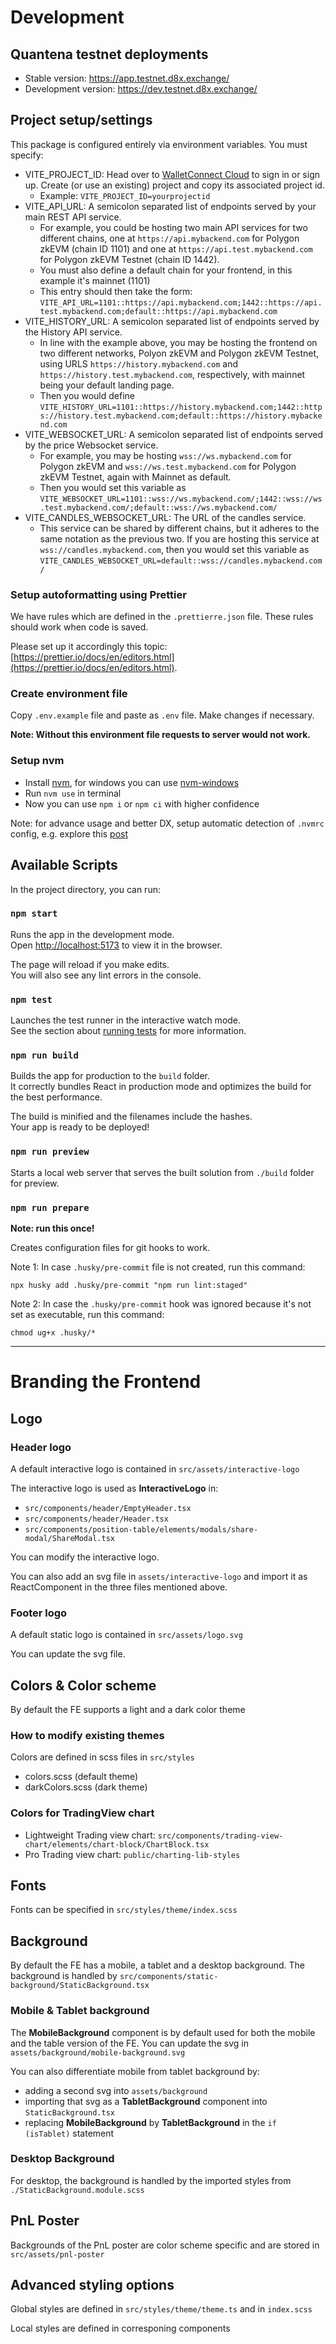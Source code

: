 # Development

## Quantena testnet deployments

- Stable version: https://app.testnet.d8x.exchange/
- Development version: https://dev.testnet.d8x.exchange/

## Project setup/settings

This package is configured entirely via environment variables. You must specify:

- VITE_PROJECT_ID: Head over to [WalletConnect Cloud](https://cloud.walletconnect.com/) to sign in or sign up. Create (or use an existing) project and copy its associated project id.
  - Example:
    `VITE_PROJECT_ID=yourprojectid`
- VITE_API_URL: A semicolon separated list of endpoints served by your main REST API service.
  - For example, you could be hosting two main API services for two different chains, one at `https://api.mybackend.com` for Polygon zkEVM (chain ID 1101) and one at `https://api.test.mybackend.com` for Polygon zkEVM Testnet (chain ID 1442).
  - You must also define a default chain for your frontend, in this example it's mainnet (1101)
  - This entry should then take the form:
    `VITE_API_URL=1101::https://api.mybackend.com;1442::https://api.test.mybackend.com;default::https://api.mybackend.com`
- VITE_HISTORY_URL: A semicolon separated list of endpoints served by the History API service.
  - In line with the example above, you may be hosting the frontend on two different networks, Polyon zkEVM and Polygon zkEVM Testnet, using URLS `https://history.mybackend.com` and `https://history.test.mybackend.com`, respectively, with mainnet being your default landing page.
  - Then you would define
    `VITE_HISTORY_URL=1101::https://history.mybackend.com;1442::https://history.test.mybackend.com;default::https://history.mybackend.com`
- VITE_WEBSOCKET_URL: A semicolon separated list of endpoints served by the price Websocket service.
  - For example, you may be hosting `wss://ws.mybackend.com` for Polygon zkEVM and `wss://ws.test.mybackend.com` for Polygon zkEVM Testnet, again with Mainnet as default.
  - Then you would set this variable as
    `VITE_WEBSOCKET_URL=1101::wss://ws.mybackend.com/;1442::wss://ws.test.mybackend.com/;default::wss://ws.mybackend.com/`
- VITE_CANDLES_WEBSOCKET_URL: The URL of the candles service.
  - This service can be shared by different chains, but it adheres to the same notation as the previous two. If you are hosting this service at `wss://candles.mybackend.com`, then you would set this variable as
    `VITE_CANDLES_WEBSOCKET_URL=default::wss://candles.mybackend.com/`

### Setup autoformatting using Prettier

We have rules which are defined in the `.prettierre.json` file. These rules should work when code is saved.

Please set up it accordingly this topic: [https://prettier.io/docs/en/editors.html](https://prettier.io/docs/en/editors.html).

### Create environment file

Copy `.env.example` file and paste as `.env` file. Make changes if necessary.

**Note: Without this environment file requests to server would not work.**

### Setup nvm

- Install [nvm](https://github.com/nvm-sh/nvm), for windows you can use [nvm-windows](https://github.com/coreybutler/nvm-windows)
- Run `nvm use` in terminal
- Now you can use `npm i` or `npm ci` with higher confidence

Note: for advance usage and better DX, setup automatic detection of `.nvmrc` config,
e.g. explore this [post](https://stackoverflow.com/questions/23556330/run-nvm-use-automatically-every-time-theres-a-nvmrc-file-on-the-directory)

## Available Scripts

In the project directory, you can run:

### `npm start`

Runs the app in the development mode.\
Open [http://localhost:5173](http://localhost:5173) to view it in the browser.

The page will reload if you make edits.\
You will also see any lint errors in the console.

### `npm test`

Launches the test runner in the interactive watch mode.\
See the section about [running tests](https://facebook.github.io/create-react-app/docs/running-tests) for more information.

### `npm run build`

Builds the app for production to the `build` folder.\
It correctly bundles React in production mode and optimizes the build for the best performance.

The build is minified and the filenames include the hashes.\
Your app is ready to be deployed!

### `npm run preview`

Starts a local web server that serves the built solution from `./build` folder for preview.

### `npm run prepare`

**Note: run this once!**

Creates configuration files for git hooks to work.

Note 1: In case `.husky/pre-commit` file is not created, run this command:

```
npx husky add .husky/pre-commit "npm run lint:staged"
```

Note 2: In case the `.husky/pre-commit` hook was ignored because it's not set as executable, run this command:

```
chmod ug+x .husky/*
```

---

# Branding the Frontend

## Logo

### Header logo
A default interactive logo is contained in `src/assets/interactive-logo`

The interactive logo is used as **InteractiveLogo** in:  
- `src/components/header/EmptyHeader.tsx`
- `src/components/header/Header.tsx`
- `src/components/position-table/elements/modals/share-modal/ShareModal.tsx`

You can modify the interactive logo.

You can also add an svg file in `assets/interactive-logo` and import it as ReactComponent in the three files mentioned above. 

### Footer logo
A default static logo is contained in `src/assets/logo.svg`

You can update the svg file. 

## Colors & Color scheme
By default the FE supports a light and a dark color theme

### How to modify existing themes
Colors are defined in scss files in `src/styles`
- colors.scss (default theme)
- darkColors.scss (dark theme)

### Colors for TradingView chart
- Lightweight Trading view chart: `src/components/trading-view-chart/elements/chart-block/ChartBlock.tsx`
- Pro Trading view chart: `public/charting-lib-styles`

## Fonts
Fonts can be specified in `src/styles/theme/index.scss`

## Background
By default the FE has a mobile, a tablet and a desktop background. The background is handled by `src/components/static-background/StaticBackground.tsx`

### Mobile & Tablet background
The **MobileBackground** component is by default used for both the mobile and the table version of the FE. You can update the svg in `assets/background/mobile-background.svg`

You can also differentiate mobile from tablet background by:
- adding a second svg into `assets/background`
- importing that svg as a **TabletBackground** component into `StaticBackground.tsx`
- replacing **MobileBackground** by **TabletBackground** in the `if (isTablet)` statement

### Desktop Background
For desktop, the background is handled by the imported styles from `./StaticBackground.module.scss`

## PnL Poster
Backgrounds of the  PnL poster are color scheme specific and are stored in `src/assets/pnl-poster`

## Advanced styling options
Global styles are defined in `src/styles/theme/theme.ts` and in `index.scss`

Local styles are defined in corresponing components

